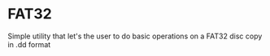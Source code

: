 # FAT32
Simple utility that let's the user to do basic operations on a FAT32 disc copy in .dd format
